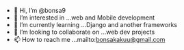 - 👋 Hi, I’m @bonsa9
- 👀 I’m interested in ...web and Mobile development
- 🌱 I’m currently learning ...Django and another frameworks
- 💞️ I’m looking to collaborate on ...web dev projects 
- 📫 How to reach me ...mailto:bonsakakuu@gmail.com

<!---
bonsa9/bonsa9 is a ✨ special ✨ repository because its `README.md` (this file) appears on your GitHub profile.
You can click the Preview link to take a look at your changes.
--->
